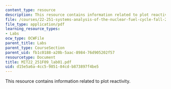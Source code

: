 ```yaml
---
content_type: resource
description: This resource contains information related to plot reactivity.
file: /courses/22-251-systems-analysis-of-the-nuclear-fuel-cycle-fall-2009/d15e5a6a4cc5985184cdb873897f4be5_MIT22_251F09_lab01.pdf
file_type: application/pdf
learning_resource_types:
- Labs
ocw_type: OCWFile
parent_title: Labs
parent_type: CourseSection
parent_uid: fb1c0188-a20b-5aac-8984-76d905202f57
resourcetype: Document
title: MIT22_251F09_lab01.pdf
uid: d15e5a6a-4cc5-9851-84cd-b873897f4be5
---
```

This resource contains information related to plot reactivity.

